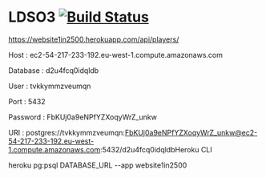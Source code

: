 # LDSO3 [![Build Status](https://travis-ci.com/momoepro/LDSO3.svg?token=2ixbFr6FRPqhgvmFqP1a&branch=master)](https://travis-ci.com/momoepro/LDSO3)


https://website1in2500.herokuapp.com/api/players/

Host : ec2-54-217-233-192.eu-west-1.compute.amazonaws.com

Database : d2u4fcq0idqldb

User : tvkkymmzveumqn

Port : 5432

Password : FbKUj0a9eNPfYZXoqyWrZ_unkw

URI : postgres://tvkkymmzveumqn:FbKUj0a9eNPfYZXoqyWrZ_unkw@ec2-54-217-233-192.eu-west-1.compute.amazonaws.com:5432/d2u4fcq0idqldbHeroku CLI

heroku pg:psql DATABASE_URL --app website1in2500
